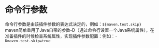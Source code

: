 # 命令行参数

命令行参数是由该插件参数的表达式决定的，例如：`${maven.test.skip}`<br>
maven简单重用了Java自带的参数-D（通过命令行设置一个Java系统属性），在准备插件的时候检查系统属性，实现插件参数配置：例如：`-Dmaven.test.skip=true`
